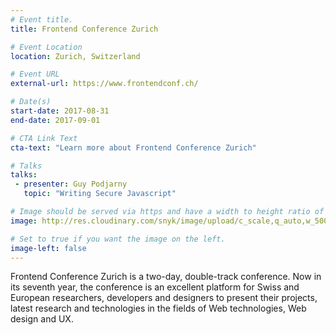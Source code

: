 ```yaml
---
# Event title.
title: Frontend Conference Zurich

# Event Location
location: Zurich, Switzerland

# Event URL
external-url: https://www.frontendconf.ch/

# Date(s)
start-date: 2017-08-31
end-date: 2017-09-01

# CTA Link Text
cta-text: "Learn more about Frontend Conference Zurich"

# Talks
talks:
 - presenter: Guy Podjarny
   topic: "Writing Secure Javascript"

# Image should be served via https and have a width to height ratio of ~2.34
image: http://res.cloudinary.com/snyk/image/upload/c_scale,q_auto,w_500/v1495559543/frontendconf.jpg

# Set to true if you want the image on the left.
image-left: false
---
```


Frontend Conference Zurich is a two-day, double-track conference. Now in its seventh year, the conference is an excellent platform for Swiss and European researchers, developers and designers to present their projects, latest research and technologies in the fields of Web technologies, Web design and UX.